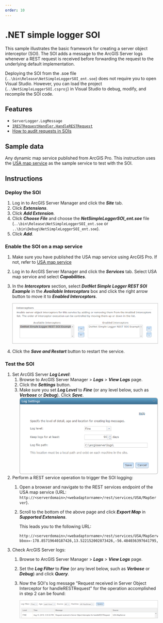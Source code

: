 ```yaml
---
order: 10
---
```


# .NET simple logger SOI

This sample illustrates the basic framework for creating a server object interceptor (SOI). The SOI adds a message to the ArcGIS Server logs whenever a REST request is received before forwarding the request to the underlying default implementation.

Deploying the SOI from the .soe file (`..\bin\Release\NetSimpleLoggerSOI_ent.soe`) does not require you to open Visual Studio. However, you can load the project (`..\NetSimpleLoggerSOI.csproj`) in Visual Studio to debug, modify, and recompile the SOI code.


## Features

* `ServerLogger.LogMessage`
* [`IRESTRequestHandler.HandleRESTRequest`](https://enterprise.arcgis.com/en/sdk/latest/windows/webframe.html#IRESTRequestHandler_HandleRESTRequest.html)
* [How to audit requests in SOIs](https://enterprise.arcgis.com/en/sdk/latest/windows/webframe.html#137664ec-ece2-4f75-b1ca-93715253ac4c.html)

## Sample data

Any dynamic map service published from ArcGIS Pro. This instruction uses the [USA map service](../../../ReadMe.md#1-usa-service) as the sample service to test with the SOI.


## Instructions

### Deploy the SOI

1. Log in to ArcGIS Server Manager and click the ***Site*** tab.
2. Click ***Extensions***.
3. Click ***Add Extension***.
4. Click ***Choose File*** and choose the ***NetSimpleLoggerSOI_ent.soe*** file (`..\bin\Release\NetSimpleLoggerSOI_ent.soe` or `..\bin\Debug\NetSimpleLoggerSOI_ent.soe`).
5. Click ***Add***.

### Enable the SOI on a map service

1. Make sure you have published the USA map service using ArcGIS Pro. If not, refer to [USA map service](../../../ReadMe.md#1-usa-service)
2. Log in to ArcGIS Server Manager and click the ***Services*** tab. Select USA map service and select ***Capabilities***.
3. In the ***Interceptors*** section, select ***DotNet Simple Logger REST SOI Example*** in the ***Available Interceptors*** box and click the right arrow button to move it to ***Enabled Interceptors***.

   ![](../../../../images/netsp/NetLog0.png "Net Logger SOI Sample")
4. Click the ***Save and Restart*** button to restart the service.

### Test the SOI

1. Set ArcGIS Server ***Log Level***:
   1. Browse to ArcGIS Server Manager > ***Logs*** > ***View Logs*** page.
   2. Click the ***Settings*** button.
   3. Make sure you set ***Log Level*** to ***Fine*** (or any level below, such as ***Verbose*** or ***Debug***). Click ***Save***.
      ![](../../../../images/netsp/NetLog1.png "Net Logger SOI Sample")
2. Perform a REST service operation to trigger the SOI logging:
   1. Open a browser and navigate to the REST services endpoint of the USA map service (URL: `http://<serverdomain>/<webadaptorname>/rest/services/USA/MapServer`).
   2. Scroll to the bottom of the above page and click ***Export Map*** in ***Supported Extensions***.

      This leads you to the following URL:

      ```
      http://<serverdomain>/<webadaptorname>/rest/services/USA/MapServer/export?bbox=-178.85719640187426,13.522152002873426,-56.484036397641795,81.72479317856566
      ```
3. Check ArcGIS Server logs:
   1. Browse to ArcGIS Server Manager > ***Logs*** > ***View Logs*** page.
   2. Set the ***Log Filter*** to ***Fine*** (or any level below, such as ***Verbose*** or ***Debug***) and click ***Query***.
   3. Now the SOI's log message "Request received in Server Object Interceptor for handleRESTRequest" for the operation accomplished in step 2 can be found:

      ![](../../../../images/netsp/NetLog2.png "Net Logger SOI Sample")
